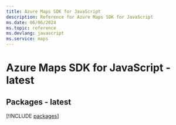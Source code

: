 ```yaml
---
title: Azure Maps SDK for JavaScript
description: Reference for Azure Maps SDK for JavaScript
ms.date: 06/06/2024
ms.topic: reference
ms.devlang: javascript
ms.service: maps
---
```

# Azure Maps SDK for JavaScript - latest
## Packages - latest
[!INCLUDE [packages](maps-index.md)]